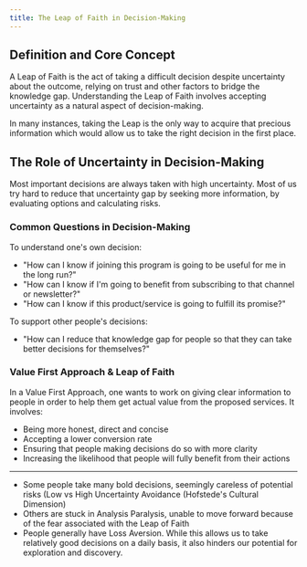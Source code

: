 ```yaml
---
title: The Leap of Faith in Decision-Making
---
```


## Definition and Core Concept

A Leap of Faith is the act of taking a difficult decision despite uncertainty about the outcome, relying on trust and other factors to bridge the knowledge gap. Understanding the Leap of Faith involves accepting uncertainty as a natural aspect of decision-making.

In many instances, taking the Leap is the only way to acquire that precious information which would allow us to take the right decision in the first place.

## The Role of Uncertainty in Decision-Making

Most important decisions are always taken with high uncertainty. Most of us try hard to reduce that uncertainty gap by seeking more information, by evaluating options and calculating risks. 

### Common Questions in Decision-Making

To understand one's own decision:
- "How can I know if joining this program is going to be useful for me in the long run?"
- "How can I know if I'm going to benefit from subscribing to that channel or newsletter?"
- "How can I know if this product/service is going to fulfill its promise?"

To support other people's decisions:
- "How can I reduce that knowledge gap for people so that they can take better decisions for themselves?"

### Value First Approach & Leap of Faith

In a Value First Approach, one wants to work on giving clear information to people in order to help them get actual value from the proposed services. It involves:
- Being more honest, direct and concise
- Accepting a lower conversion rate
- Ensuring that people making decisions do so with more clarity
- Increasing the likelihood that people will fully benefit from their actions

- - -

- Some people take many bold decisions, seemingly careless of potential risks (Low vs High Uncertainty Avoidance (Hofstede's Cultural Dimension)
- Others are stuck in Analysis Paralysis, unable to move forward because of the fear associated with the Leap of Faith
- People generally have Loss Aversion. While this allows us to take relatively good decisions on a daily basis, it also hinders our potential for exploration and discovery.
